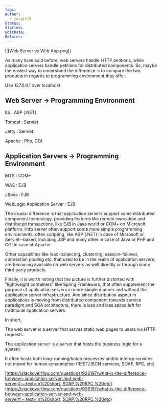 ```yaml
---
tags: 
author:
  - jacgit18
Status: 
Started: 
EditDate: 
Relates:
---
```

![[Web Server vs Web App.png]]

As many have said before, web servers handle HTTP petitions, while application servers handle petitions for distributed components. So, maybe the easiest way to understand the difference is to compare the two products in regards to programming environment they offer. 


Use 127.0.0.1 over localhost

## Web Server -> Programming Environment 

IIS : ASP (.NET) 

Tomcat : Servlet 

Jetty : Servlet 

Apache : Php, CGI 

## Application Servers -> Programming Environment 

MTS : COM+ 

WAS : EJB 

JBoss : EJB 

WebLogic Application Server : EJB 

The crucial difference is that application servers support some distributed component technology, providing features like remote invocation and distributed transactions, like EJB in Java world or COM+ on Microsoft platform. Http server often support some more simple programming environments, often scripting, like ASP (.NET) in case of Microsoft or Servlet--based, including JSP and many other in case of Java or PHP and CGI in case of Apache. 

Other capabilities like load-balancing, clustering, session-failover, connection pooling etc. that used to be in the realm of application servers, are becoming available on web servers as well directly or through some third party products. 

Finally, it is worth noting that the picture is further distorted with "lightweight containers" like Spring Framework, that often supplement the purpose of application servers in more simple manner and without the application server infrastructure. And since distribution aspect in applications is moving from distributed component towards service paradigm and SOA architecture, there is less and less space left for traditional application servers. 

In short, 

The web server is a server that serves static web pages to users via HTTP requests. 

The application server is a server that hosts the business logic for a system. 

It often hosts both long-running/batch processes and/or interop services not meant for human consumption (REST/JSON services, SOAP, RPC, etc). 

[https://stackoverflow.com/questions/936197/what-is-the-difference-between-application-server-and-web-server#:~:text=In%20short,,SOAP,%20RPC,%20etc](https://stackoverflow.com/questions/936197/what-is-the-difference-between-application-server-and-web-server#:~:text=In%20short,,SOAP,%20RPC,%20etc)